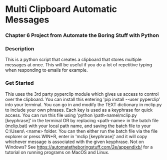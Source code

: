 # Multi Clipboard Automatic Messages
### Chapter 6 Project from Automate the Boring Stuff with Python

### Description
This is a python script that creates a clipboard that stores multiple messages at once. This will be useful if you do a lot of repetitive typing when responding to
emails for example. 

### Get Started
This uses the 3rd party pyperclip module which gives us access to control over the clipboard. You can install this entering 'pip install --user pyperclip' into your 
terminal. You can go in and modify the TEXT dictionary in mclip.py to include your own phrases. Each key is used as a keyphrase for quick access. You can run this file
using 'python \path-name\mclip.py \[keyphrase]' in the terminal OR by replacing \<path-name> in the batch file (mclip.bat) with your local path name, and saving the
batch file to your C:\Users\ \<name> folder. You can then either run the batch file via the file explorer or press WIN+R, enter in 'mclip \[keyphrase]' and it will copy 
whichever message is associated with the given keyphrase.
Not on Windows? See https://automatetheboringstuff.com/2e/appendixb/ for a tutorial on running programs on MacOS and Linux.
